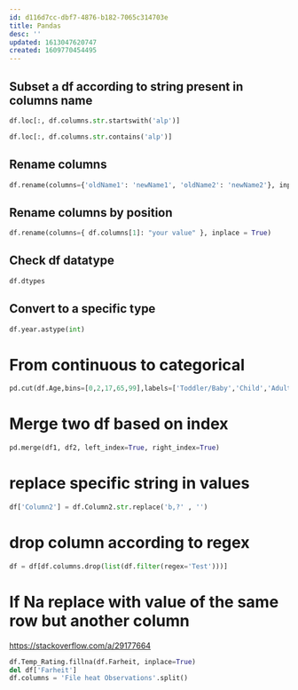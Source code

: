 ```yaml
---
id: d116d7cc-dbf7-4876-b182-7065c314703e
title: Pandas
desc: ''
updated: 1613047620747
created: 1609770454495
---
```


## Subset a df according to string present in columns name

```python
df.loc[:, df.columns.str.startswith('alp')]
```

```python
df.loc[:, df.columns.str.contains('alp')]
```

## Rename columns

```python
df.rename(columns={'oldName1': 'newName1', 'oldName2': 'newName2'}, inplace=True)
```
## Rename columns by position

```python
df.rename(columns={ df.columns[1]: "your value" }, inplace = True)
```

## Check df datatype

```python
df.dtypes
```

## Convert to a specific type

```python
df.year.astype(int)
```

# From continuous to categorical 

```python
pd.cut(df.Age,bins=[0,2,17,65,99],labels=['Toddler/Baby','Child','Adult','Elderly'])
```


# Merge two df based on index

```python
pd.merge(df1, df2, left_index=True, right_index=True)
```

# replace specific string in values

```python
df['Column2'] = df.Column2.str.replace('b,?' , '')
```

# drop column according to regex

```python
df = df[df.columns.drop(list(df.filter(regex='Test')))]
```

# If Na replace with value of the same row but another column

https://stackoverflow.com/a/29177664

```python
df.Temp_Rating.fillna(df.Farheit, inplace=True)
del df['Farheit']
df.columns = 'File heat Observations'.split()

```



